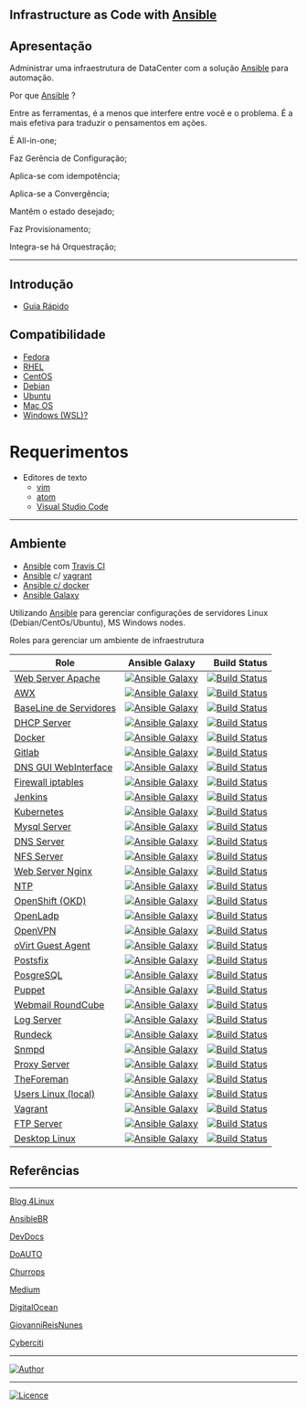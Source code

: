 ## Infrastructure as Code with [Ansible](https://www.ansible.com)

## Apresentação

Administrar uma infraestrutura de DataCenter com a solução [Ansible](https://www.ansible.com) para automação.

Por que [Ansible](https://www.ansible.com) ?

Entre as ferramentas, é a menos que interfere entre você e o problema. É a mais efetiva para traduzir o pensamentos em ações.

É All-in-one;

Faz Gerência de Configuração;

Aplica-se com idempotência;

Aplica-se a Convergência;

Mantêm o estado desejado;

Faz Provisionamento;

Integra-se há Orquestração;

-----------    

## Introdução
- [Guia Rápido](https://git.io/fhhZ9)

## Compatibilidade

  - [Fedora](https://getfedora.org/pt_BR/workstation/)
  - [RHEL](https://access.redhat.com/documentation)
  - [CentOS](https://wiki.centos.org/HowTos)
  - [Debian]()
  - [Ubuntu]()
  - [Mac OS]()
  - [Windows (WSL)?]()

# Requerimentos
  - Editores de texto 
    - [vim](https://aurelio.net/vim/)
    - [atom]()
    - [Visual Studio Code]()
-----------

## Ambiente

  - [Ansible](https://www.ansible.com) com [Travis CI](https://travis-ci.org/)
  - [Ansible](https://www.ansible.com) c/ [vagrant](https://www.vagrantup.com/)
  - [Ansible c/ docker](https://github.com/wluisaraujo/iac-ansible-docker.git)
  - [Ansible Galaxy](https://galaxy.ansible.com/)

  Utilizando [Ansible](https://www.ansible.com) para gerenciar configurações de servidores Linux (Debian/CentOs/Ubuntu), MS Windows nodes.

Roles para gerenciar um ambiente de infraestrutura

Role | Ansible Galaxy | Build Status
--- | :---: | ---:
[Web Server Apache](https://github.com/wluisaraujo/ansible-role-apache) | [![Ansible Galaxy](https://img.shields.io/badge/Ansible%20Galaxy-Apache-blue.svg)](https://galaxy.ansible.com/wluisaraujo/apache) | [![Build Status](https://travis-ci.org/wluisaraujo/ansible-role-apache.svg?branch=master)](https://travis-ci.org/wluisaraujo/ansible-role-apache)
[AWX](https://github.com/wluisaraujo/ansible-role-awx)| [![Ansible Galaxy](https://img.shields.io/badge/Ansible%20Galaxy-AWX-blue.svg)](https://galaxy.ansible.com/wluisaraujo/awx) | [![Build Status](https://travis-ci.org/wluisaraujo/ansible-role-awx.svg?branch=master)](https://travis-ci.org/wluisaraujo/ansible-role-awx)
[BaseLine de Servidores](https://github.com/wluisaraujo/ansible-role-commonserver)| [![Ansible Galaxy](https://img.shields.io/badge/Ansible%20Galaxy-CommonServer-blue.svg)](https://galaxy.ansible.com/wluisaraujo/commonserver) | [![Build Status](https://travis-ci.org/wluisaraujo/ansible-role-commonserver.svg?branch=master)](https://travis-ci.org/wluisaraujo/ansible-role-commonserver)
[DHCP Server](https://github.com/wluisaraujo/ansible-role-dhcpd) | [![Ansible Galaxy](https://img.shields.io/badge/Ansible%20Galaxy-DHCPD-blue.svg)](https://galaxy.ansible.com/wluisaraujo/dhcpd) | [![Build Status](https://travis-ci.org/wluisaraujo/ansible-role-dhcpd.svg?branch=master)](https://travis-ci.org/wluisaraujo/ansible-role-dhcpd)
[Docker](https://github.com/wluisaraujo/ansible-role-docker)| [![Ansible Galaxy](https://img.shields.io/badge/Ansible%20Galaxy-Docker-blue.svg)](https://galaxy.ansible.com/wluisaraujo/docker) | [![Build Status](https://travis-ci.org/wluisaraujo/ansible-role-docker.svg?branch=master)](https://travis-ci.org/wluisaraujo/ansible-role-docker)
[Gitlab](https://github.com/wluisaraujo/ansible-role-gitlab) | [![Ansible Galaxy](https://img.shields.io/badge/Ansible%20Galaxy-Gitlab-blue.svg)](https://galaxy.ansible.com/wluisaraujo/gitlab) |[![Build Status](https://travis-ci.org/wluisaraujo/ansible-role-gitlab.svg?branch=master)](https://travis-ci.org/wluisaraujo/ansible-role-gitlab)
[DNS GUI WebInterface](https://github.com/wluisaraujo/ansible-role-globodns) | [![Ansible Galaxy](https://img.shields.io/badge/Ansible%20Galaxy-Globo%20DNS-blue.svg)](https://galaxy.ansible.com/wluisaraujo/globodns) | [![Build Status](https://travis-ci.org/wluisaraujo/ansible-role-globodns.svg?branch=master)](https://travis-ci.org/wluisaraujo/ansible-role-globodns)
[Firewall iptables](https://github.com/wluisaraujo/ansible-role-iptables)| [![Ansible Galaxy](https://img.shields.io/badge/Ansible%20Galaxy-iptables-blue.svg)](https://galaxy.ansible.com/wluisaraujo/iptables) | [![Build Status](https://travis-ci.org/wluisaraujo/ansible-role-iptables.svg?branch=master)](https://travis-ci.org/wluisaraujo/ansible-role-iptables)
[Jenkins](https://github.com/wluisaraujo/ansible-role-jenkins)| [![Ansible Galaxy](https://img.shields.io/badge/Ansible%20Galaxy-Jenkins-blue.svg)](https://galaxy.ansible.com/wluisaraujo/jenkins) | [![Build Status](https://travis-ci.org/wluisaraujo/ansible-role-jenkins.svg?branch=master)](https://travis-ci.org/wluisaraujo/ansible-role-jenkins)
[Kubernetes](https://github.com/wluisaraujo/ansible-role-k8s)| [![Ansible Galaxy](https://img.shields.io/badge/Ansible%20Galaxy-Kubernetes-blue.svg)](https://galaxy.ansible.com/wluisaraujo/k8s) | [![Build Status](https://travis-ci.org/wluisaraujo/ansible-role-k8s.svg?branch=master)](https://travis-ci.org/wluisaraujo/ansible-role-k8s)
[Mysql Server](https://github.com/wluisaraujo/ansible-role-mariadb)| [![Ansible Galaxy](https://img.shields.io/badge/Ansible%20Galaxy-MariaDB-blue.svg)](https://galaxy.ansible.com/wluisaraujo/mariadb) | [![Build Status](https://travis-ci.org/wluisaraujo/ansible-role-mariadb.svg?branch=master)](https://travis-ci.org/wluisaraujo/ansible-role-mariadb)
[DNS Server](https://github.com/wluisaraujo/ansible-role-named)| [![Ansible Galaxy](https://img.shields.io/badge/Ansible%20Galaxy-Named-blue.svg)](https://galaxy.ansible.com/wluisaraujo/named) | [![Build Status](https://travis-ci.org/wluisaraujo/ansible-role-named.svg?branch=master)](https://travis-ci.org/wluisaraujo/ansible-role-named)
[NFS Server](https://github.com/wluisaraujo/ansible-role-nfs)| [![Ansible Galaxy](https://img.shields.io/badge/Ansible%20Galaxy-NFS-blue.svg)](https://galaxy.ansible.com/wluisaraujo/nfs) | [![Build Status](https://travis-ci.org/wluisaraujo/ansible-role-nfs.svg?branch=master)](https://travis-ci.org/wluisaraujo/ansible-role-nfs)
[Web Server Nginx](https://github.com/wluisaraujo/ansible-role-nginx)| [![Ansible Galaxy](https://img.shields.io/badge/Ansible%20Galaxy-NGINX-blue.svg)](https://galaxy.ansible.com/wluisaraujo/nginx) | [![Build Status](https://travis-ci.org/wluisaraujo/ansible-role-nginx.svg?branch=master)](https://travis-ci.org/wluisaraujo/ansible-role-nginx)
[NTP](https://github.com/wluisaraujo/ansible-role-ntp)| [![Ansible Galaxy](https://img.shields.io/badge/Ansible%20Galaxy-NTP-blue.svg)](https://galaxy.ansible.com/wluisaraujo/ntp) | [![Build Status](https://travis-ci.org/wluisaraujo/ansible-role-ntp.svg?branch=master)](https://travis-ci.org/wluisaraujo/ansible-role-ntp)
[OpenShift (OKD)](https://github.com/wluisaraujo/ansible-role-okd)| [![Ansible Galaxy](https://img.shields.io/badge/Ansible%20Galaxy-OpenShift-blue.svg)](https://galaxy.ansible.com/wluisaraujo/okd) | [![Build Status](https://travis-ci.org/wluisaraujo/ansible-role-okd.svg?branch=master)](https://travis-ci.org/wluisaraujo/ansible-role-okd)
[OpenLadp](https://github.com/wluisaraujo/ansible-role-openldap)| [![Ansible Galaxy](https://img.shields.io/badge/Ansible%20Galaxy-OpenLdap-blue.svg)](https://galaxy.ansible.com/wluisaraujo/openldap) | [![Build Status](https://travis-ci.org/wluisaraujo/ansible-role-openldap.svg?branch=master)](https://travis-ci.org/wluisaraujo/ansible-role-openldap)
[OpenVPN](https://github.com/wluisaraujo/ansible-role-openvpn)| [![Ansible Galaxy](https://img.shields.io/badge/Ansible%20Galaxy-OpenVPN-blue.svg)](https://galaxy.ansible.com/wluisaraujo/openvpn) | [![Build Status](https://travis-ci.org/wluisaraujo/ansible-role-openvpn.svg?branch=master)](https://travis-ci.org/wluisaraujo/ansible-role-openvpn)
[oVirt Guest Agent](https://github.com/wluisaraujo/ansible-role-ovirtguestagent)| [![Ansible Galaxy](https://img.shields.io/badge/Ansible%20Galaxy-Workstation-blue.svg)](https://galaxy.ansible.com/wluisaraujo/workstation) | [![Build Status](https://travis-ci.org/wluisaraujo/ansible-role-ovirtguestagent.svg?branch=master)](https://travis-ci.org/wluisaraujo/ansible-role-ovirtguestagent)
[Postsfix](https://github.com/wluisaraujo/ansible-role-postfix)| [![Ansible Galaxy](https://img.shields.io/badge/Ansible%20Galaxy-Postfix-blue.svg)](https://galaxy.ansible.com/wluisaraujo/postfix) | [![Build Status](https://travis-ci.org/wluisaraujo/ansible-role-postfix.svg?branch=master)](https://travis-ci.org/wluisaraujo/ansible-role-postfix)
[PosgreSQL](https://github.com/wluisaraujo/ansible-role-postgresql)| [![Ansible Galaxy](https://img.shields.io/badge/Ansible%20Galaxy-Postgresql-blue.svg)](https://galaxy.ansible.com/wluisaraujo/postgresql) | [![Build Status](https://travis-ci.org/wluisaraujo/ansible-role-postgresql.svg?branch=master)](https://travis-ci.org/wluisaraujo/ansible-role-postgresql)
[Puppet](https://github.com/wluisaraujo/ansible-role-puppet)| [![Ansible Galaxy](https://img.shields.io/badge/Ansible%20Galaxy-Puppet-blue.svg)](https://galaxy.ansible.com/wluisaraujo/puppet) | [![Build Status](https://travis-ci.org/wluisaraujo/ansible-role-puppet.svg?branch=master)](https://travis-ci.org/wluisaraujo/ansible-role-puppet)
[Webmail RoundCube](https://github.com/wluisaraujo/ansible-role-roundcubemail)| [![Ansible Galaxy](https://img.shields.io/badge/Ansible%20Galaxy-Roundcube-blue.svg)](https://galaxy.ansible.com/wluisaraujo/roundcubemail) | [![Build Status](https://travis-ci.org/wluisaraujo/ansible-role-roundcubemail.svg?branch=master)](https://travis-ci.org/wluisaraujo/ansible-role-roundcubemail)
[Log Server](https://github.com/wluisaraujo/ansible-role-rsyslog)| [![Ansible Galaxy](https://img.shields.io/badge/Ansible%20Galaxy-rsyslog-blue.svg)](https://galaxy.ansible.com/wluisaraujo/rsyslog) | [![Build Status](https://travis-ci.org/wluisaraujo/ansible-role-rsyslog.svg?branch=master)](https://travis-ci.org/wluisaraujo/ansible-role-rsyslog)
[Rundeck](https://github.com/wluisaraujo/ansible-role-rundeck)| [![Ansible Galaxy](https://img.shields.io/badge/Ansible%20Galaxy-Rundeck-blue.svg)](https://galaxy.ansible.com/wluisaraujo/rundeck) | [![Build Status](https://travis-ci.org/wluisaraujo/ansible-role-rundeck.svg?branch=master)](https://travis-ci.org/wluisaraujo/ansible-role-rundeck)
[Snmpd](https://github.com/wluisaraujo/ansible-role-snmpd)| [![Ansible Galaxy](https://img.shields.io/badge/Ansible%20Galaxy-Snmpd-blue.svg)](https://galaxy.ansible.com/wluisaraujo/snmpd) | [![Build Status](https://travis-ci.org/wluisaraujo/ansible-role-snmpd.svg?branch=master)](https://travis-ci.org/wluisaraujo/ansible-role-snmpd)
[Proxy Server](https://github.com/wluisaraujo/ansible-role-squid)| [![Ansible Galaxy](https://img.shields.io/badge/Ansible%20Galaxy-Squid-blue.svg)](https://galaxy.ansible.com/wluisaraujo/squid) | [![Build Status](https://travis-ci.org/wluisaraujo/ansible-role-squid.svg?branch=master)](https://travis-ci.org/wluisaraujo/ansible-role-squid)
[TheForeman](https://github.com/wluisaraujo/ansible-role-theforeman)| [![Ansible Galaxy](https://img.shields.io/badge/Ansible%20Galaxy-TheForeman-blue.svg)](https://galaxy.ansible.com/wluisaraujo/theforeman) | [![Build Status](https://travis-ci.org/wluisaraujo/ansible-role-theforeman.svg?branch=master)](https://travis-ci.org/wluisaraujo/ansible-role-theforeman)
[Users Linux (local)](https://github.com/wluisaraujo/ansible-role-users)| [![Ansible Galaxy](https://img.shields.io/badge/Ansible%20Galaxy-Users-blue.svg)](https://galaxy.ansible.com/wluisaraujo/users) | [![Build Status](https://travis-ci.org/wluisaraujo/ansible-role-users.svg?branch=master)](https://travis-ci.org/wluisaraujo/ansible-role-users)
[Vagrant](https://github.com/wluisaraujo/ansible-role-vagrant)| [![Ansible Galaxy](https://img.shields.io/badge/Ansible%20Galaxy-Vagrant-blue.svg)](https://galaxy.ansible.com/wluisaraujo/vagrant) | [![Build Status](https://travis-ci.org/wluisaraujo/ansible-role-vagrant.svg?branch=master)](https://travis-ci.org/wluisaraujo/ansible-role-vagrant)
[FTP Server](https://github.com/wluisaraujo/ansible-role-vsftpd)| [![Ansible Galaxy](https://img.shields.io/badge/Ansible%20Galaxy-vsFTPd-blue.svg)](https://galaxy.ansible.com/wluisaraujo/vsftpd) | [![Build Status](https://travis-ci.org/wluisaraujo/ansible-role-vsftpd.svg?branch=master)](https://travis-ci.org/wluisaraujo/ansible-role-vsftpd)
[Desktop Linux](https://github.com/wluisaraujo/ansible-role-workstation.git) | [![Ansible Galaxy](https://img.shields.io/badge/Ansible%20Galaxy-Workstation-blue.svg)](https://galaxy.ansible.com/wluisaraujo/workstation) | [![Build Status](https://travis-ci.org/wluisaraujo/ansible-role-workstation.svg?branch=master)](https://travis-ci.org/wluisaraujo/ansible-role-workstation)

## Referências
-----------

[Blog 4Linux](http://blog.4linux.com.br/)

[AnsibleBR](http://ansible-br.org)

[DevDocs](http://devdocs.io/ansible/)

[DoAUTO](https://doauto.blog/?s=ansible)

[Churrops](https://churrops.io/category/devops/ansible)

[Medium](https://medium.com/@ricardson)

[DigitalOcean](https://www.digitalocean.com)

[GiovanniReisNunes](https://giovannireisnunes.wordpress.com)

[Cyberciti](https://www.cyberciti.biz/faq/how-to-set-and-use-sudo-password-for-ansible-vault/)

----------------
[![Author](https://img.shields.io/badge/Author-%40w.luis.araujo-blue.svg)](http://linkedin.com/in/wluisaraujo)

----------------
[![Licence](https://img.shields.io/badge/License-GPL%20v3-red.svg)](https://www.gnu.org/licenses/gpl-3.0.pt-br.html) 
